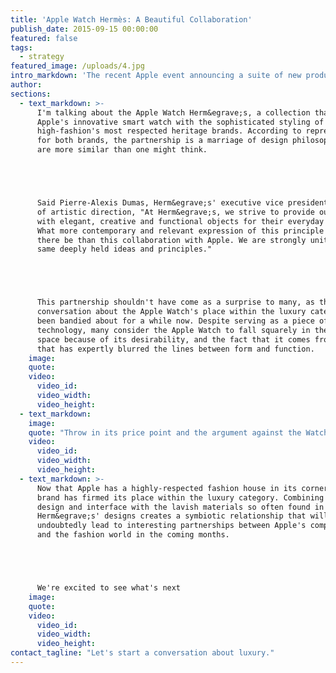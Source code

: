 ```yaml
---
title: 'Apple Watch Hermès: A Beautiful Collaboration'
publish_date: 2015-09-15 00:00:00
featured: false
tags:
  - strategy
featured_image: /uploads/4.jpg
intro_markdown: 'The recent Apple event announcing a suite of new products, as well as updated versions of existing products, certainly captured the attention of fans and foes of the brand. While there were a handful of announcements that set the internet ablaze, it was an interesting and somewhat unexpected partnership that really got The O Group office buzzing.​'
author:
sections:
  - text_markdown: >-
      I'm talking about the Apple Watch Herm&egrave;s, a collection that combines
      Apple's innovative smart watch with the sophisticated styling of one of
      high-fashion's most respected heritage brands. According to representatives
      for both brands, the partnership is a marriage of design philosophies that
      are more similar than one might think.





      Said Pierre-Alexis Dumas, Herm&egrave;s' executive vice president in charge
      of artistic direction, "At Herm&egrave;s, we strive to provide our clients
      with elegant, creative and functional objects for their everyday lives.
      What more contemporary and relevant expression of this principle could
      there be than this collaboration with Apple. We are strongly united by the
      same deeply held ideas and principles."​





      This partnership shouldn't have come as a surprise to many, as the
      conversation about the Apple Watch's place within the luxury category has
      been bandied about for a while now. Despite serving as a piece of
      technology, many consider the Apple Watch to fall squarely in the luxury
      space because of its desirability, and the fact that it comes from a brand
      that has expertly blurred the lines between form and function.​
    image:
    quote:
    video:
      video_id:
      video_width:
      video_height:
  - text_markdown:
    image:
    quote: "Throw in its price point and the argument against the Watch's status within the luxury category really begins to appear off-base."
    video:
      video_id:
      video_width:
      video_height:
  - text_markdown: >-
      Now that Apple has a highly-respected fashion house in its corner, the
      brand has firmed its place within the luxury category. Combining its sleek
      design and interface with the lavish materials so often found in
      Herm&egrave;s' designs creates a symbiotic relationship that will
      undoubtedly lead to interesting partnerships between Apple's competitors
      and the fashion world in the coming months.





      We're excited to see what's next​
    image:
    quote:
    video:
      video_id:
      video_width:
      video_height:
contact_tagline: "Let's start a conversation about luxury."
---
```



